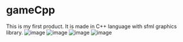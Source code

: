 # gameCpp 
This is my first product. It is made in C++ language with sfml graphics library.
![image](https://user-images.githubusercontent.com/89775971/159318219-1711e64a-0d4c-482f-92b4-6b75c97d77a6.png)
![image](https://user-images.githubusercontent.com/89775971/159318653-041815da-c675-49fe-a143-ee2a35af8337.png)
![image](https://user-images.githubusercontent.com/89775971/159318983-73d18da8-a6a5-4525-9e04-94bb300999f8.png)
![image](https://user-images.githubusercontent.com/89775971/159319443-805b6370-9a58-440a-8cf8-61b3a6907983.png)

